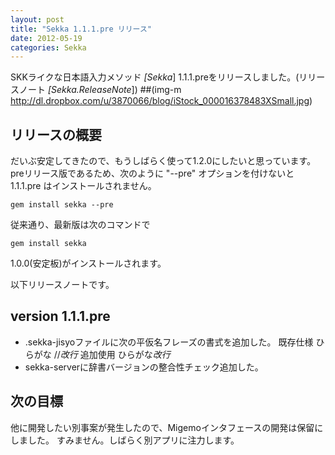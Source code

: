 ```yaml
---
layout: post
title: "Sekka 1.1.1.pre リリース"
date: 2012-05-19
categories: Sekka
---
```

SKKライクな日本語入力メソッド *[Sekka*] 1.1.1.preをリリースしました。(リリースノート *[Sekka.ReleaseNote*])
 ##(img-m http://dl.dropbox.com/u/3870066/blog/iStock_000016378483XSmall.jpg)

## リリースの概要
だいぶ安定してきたので、もうしばらく使って1.2.0にしたいと思っています。
preリリース版であるため、次のように "--pre" オプションを付けないと 1.1.1.pre はインストールされません。
```
gem install sekka --pre
```

従来通り、最新版は次のコマンドで
```
gem install sekka
```
1.0.0(安定板)がインストールされます。

以下リリースノートです。
## version 1.1.1.pre
- .sekka-jisyoファイルに次の平仮名フレーズの書式を追加した。
 既存仕様
  ひらがな	//*改行*
 追加使用
  ひらがな*改行*
- sekka-serverに辞書バージョンの整合性チェック追加した。

## 次の目標
他に開発したい別事案が発生したので、Migemoインタフェースの開発は保留にしました。
すみません。しばらく別アプリに注力します。
